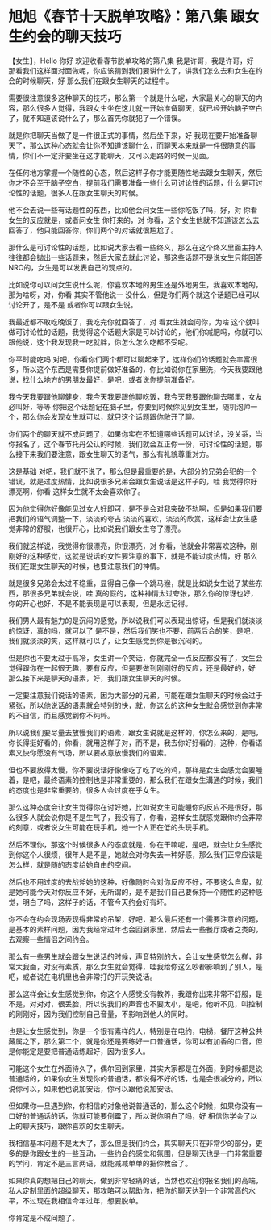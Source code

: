 # 旭旭《春节十天脱单攻略》：第八集 跟女生约会的聊天技巧

【女生】，Hello 你好 欢迎收看春节脱单攻略的第八集 我是许哥，我是许哥，好 那看我们这样面对面做呢，你应该猜到我们要讲什么了，讲我们怎么去和女生在约会的时候聊天，好 那么我们在跟女生聊天的过程中。

需要很注意很多这种聊天的技巧，那么第一个就是什么呢，大家最关心的聊天的内容，那么很多人觉得，我跟女生坐在这儿就一开始准备聊天，就已经开始脑子空白了，就不知道该说什么了，那么首先你就犯了一个错误。

就是你把聊天当做了是一件很正式的事情，然后坐下来，好 我现在要开始准备聊天了，那么这种心态就会让你不知道该聊什么，而聊天本来就是一件很随意的事情，你们不一定非要坐在这才能聊天，又可以走路的时候一见面。

在任何地方掌握一个随性的心态，然后这样子你才能更随性地去跟女生聊天，然后你才不会至于脑子空白，提前我们需要准备一些什么可讨论性的话题，什么是可讨论性的话题，很多人在跟女生聊天的时候。

他不会去说一些有话题性的东西，比如他会问女生一些你吃饭了吗，好，对 你看女生的反应就是，或者问女生 你打来的，对 你看，这个女生他就不知道该怎么去回答了，他只能回答你，你们两个的对话就很尴尬了。

那什么是可讨论性的话题，比如说大家去看一些终义，那么在这个终义里面主持人往往都会拋出一些话题来，然后大家去就此讨论，那这些话题不是说女生只能回答NRO的，女生是可以发表自己的观点的。

比如说你可以问女生说什么呢，你喜欢本地的男生还是外地男生，我喜欢本地的，那为啥呀，对，你看 其实不管他说一 没什么，但是你们两个就这个话题已经可以讨论开了，是不是 或者你可以跟女生说。

我最近都不敢吃晚饭了，我吃完你就回答了，对 看女生就会问你，为啥 这个就叫做可讨论性的话题，我觉得这个话题大家是可以讨论的，他们你减肥吗，你就可以跟他说，这个我发现我一吃就胖，你怎么怎么吃都不受呢。

你平时能吃吗 对吧，你看你们两个都可以聊起来了，这样你们的话题就会丰富很多，所以这个东西是需要你提前做好准备的，你比如说你在家里洗，今天我要跟他说，找什么地方的男朋友最好，是吧，或者说你提前准备好。

我今天我要跟他聊健身，我今天我要跟他聊吃饭，我今天我要跟他聊去哪里，女友必叫好，等等 你把这个话题记在脑子里，你要到时候你见到女生里，随机泡帅一个，那么你会发现女生就可以，就只这个话题跟你敞开了聊。

你们两个的聊天就不成问题了，如果你实在不知道哪些话题可以讨论，没关系，当你报名了，这个春节托丹公认的时候，我们就会互正你一份，可讨论性的话题，那么接下来我们要注意，跟女生聊天的语气，那么有礼貌尊重对方。

这是基础 对吧，我们就不说了，那么但是最重要的是，大部分的兄弟会犯的一个错误，就是过度热情，比如说很多兄弟会跟女生说话是这样子的，哇 我觉得你好漂亮啊，你看 这样女生就不太会喜欢你了。

因为他觉得你好像能见过女人好即可，是不是会对我突破不轨啊，但是如果我们要把我们的语气调整一下，淡淡的夸占 淡淡的喜欢，淡淡的欣赏，这样会让女生感觉非常的舒服，也很开心，比如说我们跟女生夸了漂亮。

我们就这样说，我觉得你很漂亮，你很漂亮，对 你看，他就会非常喜欢这种，刚刚好的这种感觉，这就是说话的女性要注意的事下，就是不能过度热情，好 那么我们在跟女生聊天的时候，也要注意我们的神情。

就是很多兄弟会太过不稳重，显得自己像一个跳马猴，就是比如说女生说了某些东西，那很多兄弟就会说，哇 真的假的，这种神情太过夸张，那么你的惊讶也好，你的开心也好，不是不能表现是可以表现，但是永远记得。

我们男人最有魅力的是沉闷的感觉，所以说我们可以表现出惊讶，但是我们就淡淡的惊讶，真的吗，就可以了 是不是，然后我们笑也不要，前两后合的笑，是吧，我们就淡淡的笑，这样就可以了，让女生感觉到你是很沉闷的。

但是你也不要太过于高冷，女生讲一个笑话，你就完全一点反应都没有了，女生会觉得跟你在一起很无趣，要有反应，但是要做到刚刚好的反应，还是最好的，好 那么接下来是聊天的语素，好，我们跟女生聊天的时候。

一定要注意我们说话的语素，因为大部分的兄弟，可能在跟女生聊天的时候会过于紧张，所以他说话的语素就会特别的快，就，你这么的这种女生就会感觉到你非常的不自信，而且感觉到你不纯粹。

所以说我们要尽量去放慢我们的语素，跟女生说就是这样的，你怎么来的，是吧，你长得挺好看的，你看，就用这样子对，而不是，我去你好好看的，这种，你看语素又快你愿没有气场，所以要故意放慢我们的语素。

但也不要放得太慢，你不要说话好像像吃了吃了吃的鸡，那样是女生会感觉会要睡着，是吧，最终语素的控制也是非常重要的，那么我们在跟女生溝通的时候，我们的态度也是非常重要的，很多人会过度在乎女生。

那么这种态度会让女生觉得你在讨好她，比如说女生可能睡你的反应不是很好，那么很多人就会说你是不是生气了，我没有了，你看，这样女生就感觉跟你约会非常的刻意，或者说女生可能在玩手机，她一个人正在低的头玩手机。

然后不理你，那这个时候很多人的态度就是，你在干嘛呢，是吧，就会让女生感觉到你这个人很烦，很年人是不是，她就会对你失去一种好感，那么我们正常应该是怎么样，就是随的态度给她自由的空间。

然后也不用过度的去战斧她的这种，好像随时会对你反应不好，不要这么自卑，就是她可能今天对你反应不好，无所谓的，是不是我们自己要保持一个随性的这种感觉，明白了吗，这样子的话，不管今天约会好有坏。

你不会在约会现场表现得非常的吊架，好吧，那么最后还有一个需要注意的问题，是基本的素样问题，因为我经常过年也会回到家里，然后去一些餐厅或者之类的，去观察一些情侣之间约会。

那么有一些男生就会跟女生说话的时候，声音特别的大，会让女生感觉怎么样，非常大我面，对没有素质，那么女生就会觉得，哇我给你这么吵都影响到了别人，是吧，或者说在电机里也会非常打的开玩笑说话。

那么这样会让女生感觉到你，你这个人感觉没有教养，我跟你出来非常不舒服，是不是，对对对，很丢脸，所以说我们的声音也不要太小，是吧，他听不见，叫控制的刚刚好，因为我们控制自己音量，不影响到他人的同时。

也是让女生感觉到，你是一个很有素样的人，特别是在电约，电梯，餐厅这种公共藏属之下，那么第二个，就是你还是要练好一口普通话，你可以有加香的口音，但是你能定是要把普通话练起好，因为很多人。

可能这个女生在外面待久了，偶尔回到家里，其实大家都是在外面，到时候都是说普通话的，如果你女生发现你的普通话，都说得不好的话，也是会很减分的，所以说你可以，如果他也说加安话，你可以跟他说加安话。

但如果你一旦遇到你，你相信的对象他说普通话的，那么这个时候，如果你没有一口好的普通话的话，你就可能要倒霉了，所以说你明白了吗，好 相信你学会了以上的聊天技巧，跟你喜欢的女生聊天。

我相信基本问题不是太大了，那么但是我们约会，其实聊天只在非常少的部分，更多的是你跟女生的一些互动，一些约会的感觉和氛围，但是聊天也是一门非常重要的学问，肯定不是三言两语，就能减减单单的把你教会了。

如果你真的想把自己的聊天，做到非常轻痛的话，当然也欢迎你报名我们的高端，私人定制里面的超级聊天，那攻略可以帮助你，把你的聊天达到一个非常高的水平，不过现在我相信今年过年，想要脱单。

你肯定是不成问题了。